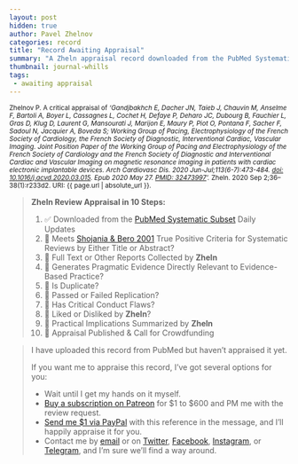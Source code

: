 ```yaml
---
layout: post
hidden: true
author: Pavel Zhelnov
categories: record
title: "Record Awaiting Appraisal"
summary: "A Zheln appraisal record downloaded from the PubMed Systematic Subset daily updates."
thumbnail: journal-whills
tags:
 - awaiting appraisal
---
```


<small id="citation">Zhelnov P. A critical appraisal of _‘Gandjbakhch E, Dacher JN, Taieb J, Chauvin M, Anselme F, Bartoli A, Boyer L, Cassagnes L, Cochet H, Defaye P, Deharo JC, Dubourg B, Fauchier L, Gras D, Klug D, Laurent G, Mansourati J, Marijon E, Maury P, Piot O, Pontana F, Sacher F, Sadoul N, Jacquier A, Boveda S; Working Group of Pacing, Electrophysiology of the French Society of Cardiology, the French Society of Diagnostic, Interventional Cardiac, Vascular Imaging. Joint Position Paper of the Working Group of Pacing and Electrophysiology of the French Society of Cardiology and the French Society of Diagnostic and Interventional Cardiac and Vascular Imaging on magnetic resonance imaging in patients with cardiac electronic implantable devices. Arch Cardiovasc Dis. 2020 Jun-Jul;113(6-7):473-484. [doi: 10.1016/j.acvd.2020.03.015](https://doi.org/10.1016/j.acvd.2020.03.015). Epub 2020 May 27. [PMID: 32473997](https://pubmed.gov/32473997)’._ Zheln. 2020 Sep 2;36–38(1):r233d2. URI: {{ page.url | absolute_url }}.</small>

> **Zheln Review Appraisal in 10 Steps:**
>
> 1. ✅ Downloaded from the [PubMed Systematic Subset](https://github.com/p1m-ortho/qs-global-ortho-search-queries/blob/global-sr-query/README.md) Daily Updates
> 2. 🔄 Meets [Shojania & Bero 2001](https://www.researchgate.net/publication/11820967_Taking_Advantage_of_the_Explosion_of_Systematic_Reviews_An_Efficient_MEDLINE_Search_Strategy) True Positive Criteria for Systematic Reviews by Either Title or Abstract?
> 3. 🔄 Full Text or Other Reports Collected by **Zheln**
> 4. 🔄 Generates Pragmatic Evidence Directly Relevant to Evidence-Based Practice?
> 5. 🔄 Is Duplicate?
> 6. 🔄 Passed or Failed Replication?
> 7. 🔄 Has Critical Conduct Flaws?
> 8. 🔄 Liked or Disliked by **Zheln**?
> 9. 🔄 Practical Implications Summarized by **Zheln**
> 10. 🔄 Appraisal Published & Call for Crowdfunding

> I have uploaded this record from PubMed but haven’t appraised it yet.
>
> If you want me to appraise this record, I’ve got several options for you:
> * Wait until I get my hands on it myself.
> * [Buy a subscription on Patreon](https://patreon.com/zheln) for $1 to $600 and PM me with the review request.
> * [Send me $1 via PayPal](https://paypal.me/pjelnov) with this reference in the message, and I’ll happily appraise it for you.
> * Contact me by [email](mailto:pavel@zheln.com) or on [Twitter](https://twitter.com/drzhelnov), [Facebook](https://facebook.com/drzhelnov), [Instagram](https://instagram.com/igzheln), or [Telegram](https://t.me/drzhelnov), and I’m sure we’ll find a way around.
